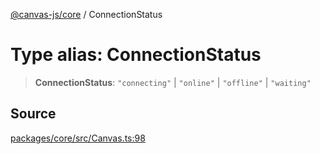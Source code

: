 [@canvas-js/core](../index.md) / ConnectionStatus

# Type alias: ConnectionStatus

> **ConnectionStatus**: `"connecting"` \| `"online"` \| `"offline"` \| `"waiting"`

## Source

[packages/core/src/Canvas.ts:98](https://github.com/canvasxyz/canvas/blob/9c725016/packages/core/src/Canvas.ts#L98)
